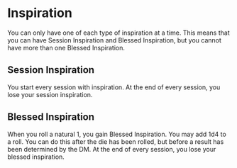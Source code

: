 # Inspiration
You can only have one of each type of inspiration at a time. This means that you can have Session Inspiration and Blessed Inspiration, but you cannot have more than one Blessed Inspiration.

## Session Inspiration
You start every session with inspiration. At the end of every session, you lose your session inspiration.

## Blessed Inspiration
When you roll a natural 1, you gain Blessed Inspiration. You may add 1d4 to a roll. You can do this after the die has been rolled, but before a result has been determined by the DM. At the end of every session, you lose your blessed inspiration.